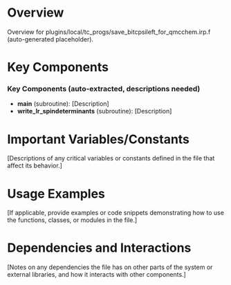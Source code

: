 # Overview

Overview for plugins/local/tc_progs/save_bitcpsileft_for_qmcchem.irp.f (auto-generated placeholder).

# Key Components

### Key Components (auto-extracted, descriptions needed)
- **main** (subroutine): [Description]
- **write_lr_spindeterminants** (subroutine): [Description]

# Important Variables/Constants

[Descriptions of any critical variables or constants defined in the file that affect its behavior.]

# Usage Examples

[If applicable, provide examples or code snippets demonstrating how to use the functions, classes, or modules in the file.]

# Dependencies and Interactions

[Notes on any dependencies the file has on other parts of the system or external libraries, and how it interacts with other components.]
